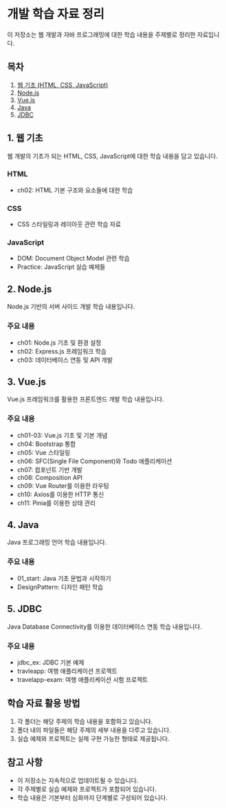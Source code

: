 # 개발 학습 자료 정리

이 저장소는 웹 개발과 자바 프로그래밍에 대한 학습 내용을 주제별로 정리한 자료입니다.

## 목차

1. [웹 기초 (HTML, CSS, JavaScript)](#1-웹-기초)
2. [Node.js](#2-nodejs)
3. [Vue.js](#3-vuejs)
4. [Java](#4-java)
5. [JDBC](#5-jdbc)

## 1. 웹 기초

웹 개발의 기초가 되는 HTML, CSS, JavaScript에 대한 학습 내용을 담고 있습니다.

### HTML

- ch02: HTML 기본 구조와 요소들에 대한 학습

### CSS

- CSS 스타일링과 레이아웃 관련 학습 자료

### JavaScript

- DOM: Document Object Model 관련 학습
- Practice: JavaScript 실습 예제들

## 2. Node.js

Node.js 기반의 서버 사이드 개발 학습 내용입니다.

### 주요 내용

- ch01: Node.js 기초 및 환경 설정
- ch02: Express.js 프레임워크 학습
- ch03: 데이터베이스 연동 및 API 개발

## 3. Vue.js

Vue.js 프레임워크를 활용한 프론트엔드 개발 학습 내용입니다.

### 주요 내용

- ch01-03: Vue.js 기초 및 기본 개념
- ch04: Bootstrap 통합
- ch05: Vue 스타일링
- ch06: SFC(Single File Component)와 Todo 애플리케이션
- ch07: 컴포넌트 기반 개발
- ch08: Composition API
- ch09: Vue Router를 이용한 라우팅
- ch10: Axios를 이용한 HTTP 통신
- ch11: Pinia를 이용한 상태 관리

## 4. Java

Java 프로그래밍 언어 학습 내용입니다.

### 주요 내용

- 01_start: Java 기초 문법과 시작하기
- DesignPattern: 디자인 패턴 학습

## 5. JDBC

Java Database Connectivity를 이용한 데이터베이스 연동 학습 내용입니다.

### 주요 내용

- jdbc_ex: JDBC 기본 예제
- travleapp: 여행 애플리케이션 프로젝트
- travelapp-exam: 여행 애플리케이션 시험 프로젝트

## 학습 자료 활용 방법

1. 각 폴더는 해당 주제의 학습 내용을 포함하고 있습니다.
2. 폴더 내의 파일들은 해당 주제의 세부 내용을 다루고 있습니다.
3. 실습 예제와 프로젝트는 실제 구현 가능한 형태로 제공됩니다.

## 참고 사항

- 이 저장소는 지속적으로 업데이트될 수 있습니다.
- 각 주제별로 실습 예제와 프로젝트가 포함되어 있습니다.
- 학습 내용은 기본부터 심화까지 단계별로 구성되어 있습니다.
